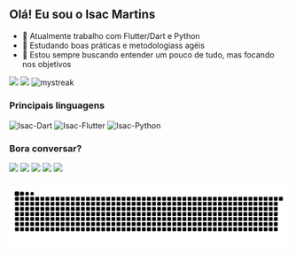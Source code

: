 ## Olá! Eu sou o Isac Martins

- 🔭 Atualmente trabalho com Flutter/Dart e Python
- 🌱 Estudando boas práticas e metodologiass agéis
- 💬 Estou sempre buscando entender um pouco de tudo, mas focando nos objetivos

<p align="center">
<div href="https://github.com/isaukywhite">
  <img height="180em" src="https://github-readme-stats.vercel.app/api?username=isaukywhite&include_all_commits=true&count_private=true&show_icons=true&line_height=20&title_color=7A7ADB&icon_color=2234AE&text_color=D3D3D3&bg_color=0,000000,130F40"/>
  <img height="180em" src="https://github-readme-stats-eight-theta.vercel.app/api/top-langs/?username=isaukywhite&layout=compact&langs_count=8&theme=algolia"/>
  <img height="180em" src="https://github-readme-streak-stats.herokuapp.com/?user=isaukywhite&theme=algolia" alt="mystreak"/>
</div>
</p>

### Principais linguagens

<div style="display: incline_block">
  <img height="30" width="40" align="center" src="https://cdn.jsdelivr.net/gh/devicons/devicon/icons/dart/dart-original.svg" alt="Isac-Dart"/>
  <img height="30" width="40" align="center" src="https://cdn.jsdelivr.net/gh/devicons/devicon/icons/flutter/flutter-original.svg" alt="Isac-Flutter"/>
  <img height="30" width="40" align="center" src="https://cdn.jsdelivr.net/gh/devicons/devicon/icons/python/python-original.svg" alt="Isac-Python"/>
</div>

### Bora conversar?

<div style="display: incline_block">
  <a href="https://www.linkedin.com/in/isacmartins" target="_blank" alt="Isac-Linkedin"><img target="_blank" src="https://img.shields.io/badge/LinkedIn-0077B5?style=for-the-badge&logo=linkedin&logoColor=white"/></a>
  <a href="mailto:isacmartins012@gmail.com" target="_blank" alt="Isac-Email"><img target="_blank" src="https://img.shields.io/badge/Gmail-D14836?style=for-the-badge&logo=gmail&logoColor=white"/></a>
  <a href="https://discordapp.com/users/Isac%20Martins#4516" target="_blank" alt="Isac-Discord"><img target="_blank" src="https://img.shields.io/badge/Discord-7289DA?style=for-the-badge&logo=discord&logoColor=white"/></a>
  <a href="https://api.whatsapp.com/send?phone=5532999644257&text=Ol%C3%A1,%20vim%20pelo%20github" target="_blank" alt="Isac-Whatsapp"><img target="_blank" src="https://img.shields.io/badge/WhatsApp-25D366?style=for-the-badge&logo=whatsapp&logoColor=white"/></a>
  <a href="https://t.me/IsacMartins012" target="_blank" alt="Isac-Telegram"><img target="_blank" src="https://img.shields.io/badge/Telegram-2CA5E0?style=for-the-badge&logo=telegram&logoColor=white"/></a>
</div>

###

![Snake Animation](https://github.com/isaukywhite/isaukywhite/blob/output/github-contribution-grid-snake.svg)
